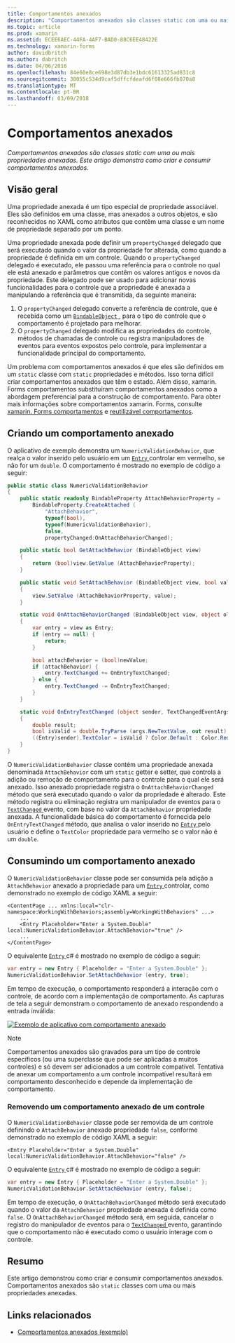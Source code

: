 ```yaml
---
title: Comportamentos anexados
description: "Comportamentos anexados são classes static com uma ou mais propriedades anexadas. Este artigo demonstra como criar e consumir comportamentos anexados."
ms.topic: article
ms.prod: xamarin
ms.assetid: ECEE6AEC-44FA-4AF7-BAD0-88C6EE48422E
ms.technology: xamarin-forms
author: davidbritch
ms.author: dabritch
ms.date: 04/06/2016
ms.openlocfilehash: 84e60e8ce698e3d87db3e1bdc61613325ad831c8
ms.sourcegitcommit: 30055c534d9caf5dffcfdeafd6f08e666fb870a8
ms.translationtype: MT
ms.contentlocale: pt-BR
ms.lasthandoff: 03/09/2018
---
```

# <a name="attached-behaviors"></a>Comportamentos anexados

_Comportamentos anexados são classes static com uma ou mais propriedades anexadas. Este artigo demonstra como criar e consumir comportamentos anexados._

## <a name="overview"></a>Visão geral

Uma propriedade anexada é um tipo especial de propriedade associável. Eles são definidos em uma classe, mas anexados a outros objetos, e são reconhecidos no XAML como atributos que contêm uma classe e um nome de propriedade separado por um ponto.

Uma propriedade anexada pode definir um `propertyChanged` delegado que será executado quando o valor da propriedade for alterada, como quando a propriedade é definida em um controle. Quando o `propertyChanged` delegado é executado, ele passou uma referência para o controle no qual ele está anexado e parâmetros que contêm os valores antigos e novos da propriedade. Este delegado pode ser usado para adicionar novas funcionalidades para o controle que a propriedade é anexada a manipulando a referência que é transmitida, da seguinte maneira:

1. O `propertyChanged` delegado converte a referência de controle, que é recebida como um [ `BindableObject` ](https://developer.xamarin.com/api/type/Xamarin.Forms.BindableObject/), para o tipo de controle que o comportamento é projetado para melhorar.
1. O `propertyChanged` delegado modifica as propriedades do controle, métodos de chamadas de controle ou registra manipuladores de eventos para eventos expostos pelo controle, para implementar a funcionalidade principal do comportamento.

Um problema com comportamentos anexados é que eles são definidos em um `static` classe com `static` propriedades e métodos. Isso torna difícil criar comportamentos anexados que têm o estado. Além disso, xamarin. Forms comportamentos substituíram comportamentos anexados como a abordagem preferencial para a construção de comportamento. Para obter mais informações sobre comportamentos xamarin. Forms, consulte [xamarin. Forms comportamentos](~/xamarin-forms/app-fundamentals/behaviors/creating.md) e [reutilizável comportamentos](~/xamarin-forms/app-fundamentals/behaviors/reusable/index.md).

## <a name="creating-an-attached-behavior"></a>Criando um comportamento anexado

O aplicativo de exemplo demonstra um `NumericValidationBehavior`, que realça o valor inserido pelo usuário em um [ `Entry` ](https://developer.xamarin.com/api/type/Xamarin.Forms.Entry/) controlar em vermelho, se não for um `double`. O comportamento é mostrado no exemplo de código a seguir:

```csharp
public static class NumericValidationBehavior
{
    public static readonly BindableProperty AttachBehaviorProperty =
        BindableProperty.CreateAttached (
            "AttachBehavior",
            typeof(bool),
            typeof(NumericValidationBehavior),
            false,
            propertyChanged:OnAttachBehaviorChanged);

    public static bool GetAttachBehavior (BindableObject view)
    {
        return (bool)view.GetValue (AttachBehaviorProperty);
    }

    public static void SetAttachBehavior (BindableObject view, bool value)
    {
        view.SetValue (AttachBehaviorProperty, value);
    }

    static void OnAttachBehaviorChanged (BindableObject view, object oldValue, object newValue)
    {
        var entry = view as Entry;
        if (entry == null) {
            return;
        }

        bool attachBehavior = (bool)newValue;
        if (attachBehavior) {
            entry.TextChanged += OnEntryTextChanged;
        } else {
            entry.TextChanged -= OnEntryTextChanged;
        }
    }

    static void OnEntryTextChanged (object sender, TextChangedEventArgs args)
    {
        double result;
        bool isValid = double.TryParse (args.NewTextValue, out result);
        ((Entry)sender).TextColor = isValid ? Color.Default : Color.Red;
    }
}
```

O `NumericValidationBehavior` classe contém uma propriedade anexada denominada `AttachBehavior` com um `static` getter e setter, que controla a adição ou remoção de comportamento para o controle para o qual ele será anexado. Isso anexado propriedade registra o `OnAttachBehaviorChanged` método que será executado quando o valor da propriedade é alterado. Este método registra ou eliminação registra um manipulador de eventos para o [ `TextChanged` ](https://developer.xamarin.com/api/event/Xamarin.Forms.Entry.TextChanged/) evento, com base no valor da `AttachBehavior` propriedade anexada. A funcionalidade básica do comportamento é fornecida pelo `OnEntryTextChanged` método, que analisa o valor inserido no [ `Entry` ](https://developer.xamarin.com/api/type/Xamarin.Forms.Entry/) pelo usuário e define o `TextColor` propriedade para vermelho se o valor não é um `double`.

## <a name="consuming-an-attached-behavior"></a>Consumindo um comportamento anexado

O `NumericValidationBehavior` classe pode ser consumida pela adição a `AttachBehavior` anexado a propriedade para um [ `Entry` ](https://developer.xamarin.com/api/type/Xamarin.Forms.Entry/) controlar, como demonstrado no exemplo de código XAML a seguir:

```xaml
<ContentPage ... xmlns:local="clr-namespace:WorkingWithBehaviors;assembly=WorkingWithBehaviors" ...>
    ...
    <Entry Placeholder="Enter a System.Double" local:NumericValidationBehavior.AttachBehavior="true" />
    ...
</ContentPage>
```

O equivalente [ `Entry` ](https://developer.xamarin.com/api/type/Xamarin.Forms.Entry/) c# é mostrado no exemplo de código a seguir:

```csharp
var entry = new Entry { Placeholder = "Enter a System.Double" };
NumericValidationBehavior.SetAttachBehavior (entry, true);
```

Em tempo de execução, o comportamento responderá a interação com o controle, de acordo com a implementação de comportamento. As capturas de tela a seguir demonstram o comportamento de anexado respondendo a entrada inválida:

[![](attached-images/screenshots-sml.png "Exemplo de aplicativo com comportamento anexado")](attached-images/screenshots.png#lightbox "exemplo de aplicativo com comportamento anexado")

> [!NOTE]
> Comportamentos anexados são gravados para um tipo de controle específicos (ou uma superclasse que pode ser aplicadas a muitos controles) e só devem ser adicionados a um controle compatível. Tentativa de anexar um comportamento a um controle incompatível resultará em comportamento desconhecido e depende da implementação de comportamento.

### <a name="removing-an-attached-behavior-from-a-control"></a>Removendo um comportamento anexado de um controle

O `NumericValidationBehavior` classe pode ser removida de um controle definindo o `AttachBehavior` anexado propriedade `false`, conforme demonstrado no exemplo de código XAML a seguir:

```xaml
<Entry Placeholder="Enter a System.Double" local:NumericValidationBehavior.AttachBehavior="false" />
```

O equivalente [ `Entry` ](https://developer.xamarin.com/api/type/Xamarin.Forms.Entry/) c# é mostrado no exemplo de código a seguir:

```csharp
var entry = new Entry { Placeholder = "Enter a System.Double" };
NumericValidationBehavior.SetAttachBehavior (entry, false);
```

Em tempo de execução, o `OnAttachBehaviorChanged` método será executado quando o valor da `AttachBehavior` propriedade anexada é definida como `false`. O `OnAttachBehaviorChanged` método será, em seguida, cancelar o registro do manipulador de eventos para o [ `TextChanged` ](https://developer.xamarin.com/api/event/Xamarin.Forms.Entry.TextChanged/) evento, garantindo que o comportamento não é executado como o usuário interage com o controle.

## <a name="summary"></a>Resumo

Este artigo demonstrou como criar e consumir comportamentos anexados. Comportamentos anexados são `static` classes com uma ou mais propriedades anexadas.


## <a name="related-links"></a>Links relacionados

- [Comportamentos anexados (exemplo)](https://developer.xamarin.com/samples/xamarin-forms/behaviors/attachednumericvalidationbehavior/)
